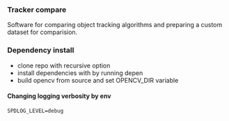 ### Tracker compare

Software for comparing object tracking algorithms and preparing a custom dataset for comparision.

### Dependency install
- clone repo with recursive option
- install dependencies with by running depen
- build opencv from source and set OPENCV_DIR variable

#### Changing logging verbosity by env
`SPDLOG_LEVEL=debug`